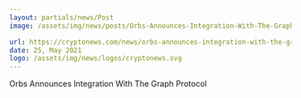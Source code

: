 ```yaml
---
layout: partials/news/Post
image: /assets/img/news/posts/Orbs-Announces-Integration-With-The-Graph-Protocol-cryptonews.png

url: https://cryptonews.com/news/orbs-announces-integration-with-the-graph-protocol-10441.htm
date: 25, May 2021
logo: /assets/img/news/logos/cryptonews.svg
---
```


Orbs Announces Integration With The Graph Protocol